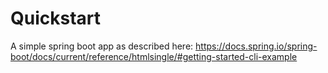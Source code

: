 # Quickstart

A simple spring boot app as described here: https://docs.spring.io/spring-boot/docs/current/reference/htmlsingle/#getting-started-cli-example
